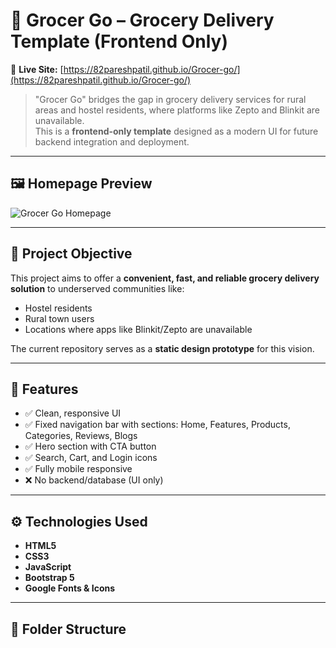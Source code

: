 # 🛒 Grocer Go – Grocery Delivery Template (Frontend Only)

🔗 **Live Site:** [https://82pareshpatil.github.io/Grocer-go/](https://82pareshpatil.github.io/Grocer-go/)

> "Grocer Go" bridges the gap in grocery delivery services for rural areas and hostel residents, where platforms like Zepto and Blinkit are unavailable.  
> This is a **frontend-only template** designed as a modern UI for future backend integration and deployment.

---

## 🖼️ Homepage Preview

![Grocer Go Homepage](https://github.com/82PareshPatil/Grocer-go/blob/main/assets/img/hero-preview.png?raw=true)

---

## 🎯 Project Objective

This project aims to offer a **convenient, fast, and reliable grocery delivery solution** to underserved communities like:
- Hostel residents
- Rural town users
- Locations where apps like Blinkit/Zepto are unavailable

The current repository serves as a **static design prototype** for this vision.

---

## 📌 Features

- ✅ Clean, responsive UI
- ✅ Fixed navigation bar with sections: Home, Features, Products, Categories, Reviews, Blogs
- ✅ Hero section with CTA button
- ✅ Search, Cart, and Login icons
- ✅ Fully mobile responsive
- ❌ No backend/database (UI only)

---

## ⚙️ Technologies Used

- **HTML5**
- **CSS3**
- **JavaScript**
- **Bootstrap 5**
- **Google Fonts & Icons**

---

## 📁 Folder Structure

